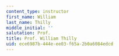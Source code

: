 ```yaml
---
content_type: instructor
first_name: William
last_name: Thilly
middle_initial: ''
salutation: Prof.
title: Prof. William Thilly
uid: ece6987b-444e-ee03-f65a-2b0a6084edcd
---
```

